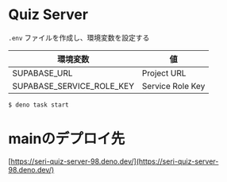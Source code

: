 # Quiz Server

`.env` ファイルを作成し、環境変数を設定する

| 環境変数                  | 値               |
| ------------------------- | ---------------- |
| SUPABASE_URL              | Project URL      |
| SUPABASE_SERVICE_ROLE_KEY | Service Role Key |

```
$ deno task start
```

# mainのデプロイ先

[https://seri-quiz-server-98.deno.dev/](https://seri-quiz-server-98.deno.dev/)
